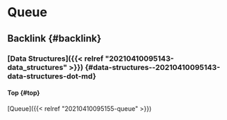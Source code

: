 # Queue


## Backlink {#backlink}


### [Data Structures]({{< relref "20210410095143-data_structures" >}}) {#data-structures--20210410095143-data-structures-dot-md}


#### Top {#top}

[Queue]({{< relref "20210410095155-queue" >}})

